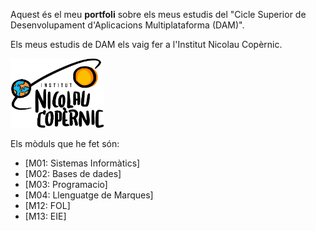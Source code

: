 Aquest és el meu **__portfoli__** sobre els meus estudis del "Cicle Superior de Desenvolupament d'Aplicacions Multiplataforma (DAM)".

Els meus estudis de DAM els vaig fer a l'Institut Nicolau Copèrnic.

<img src="images/logo-header.png" alt="Logo Nicolau Copèrnic" width="150">

Els mòduls que he fet són:
- [M01: Sistemas Informàtics]
- [M02: Bases de dades]
- [M03: Programacio]
- [M04: Llenguatge de Marques]
- [M12: FOL]
- [M13: EIE]
